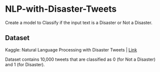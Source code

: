 # NLP-with-Disaster-Tweets
Create a model to Classify if the input text is a Disaster or Not a Disaster.


## Dataset
Kaggle: Natural Language Processing with Disaster Tweets | [Link](https://www.kaggle.com/c/nlp-getting-started/data)

Dataset contains 10,000 tweets that are classified as 0 (for Not a Disaster) and 1 (for Disaster).

